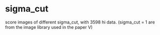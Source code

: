 # sigma_cut

score images of different sigma_cut, with 3598 hi data.
(sigma_cut = 1 are from the image library used in the paper V)
